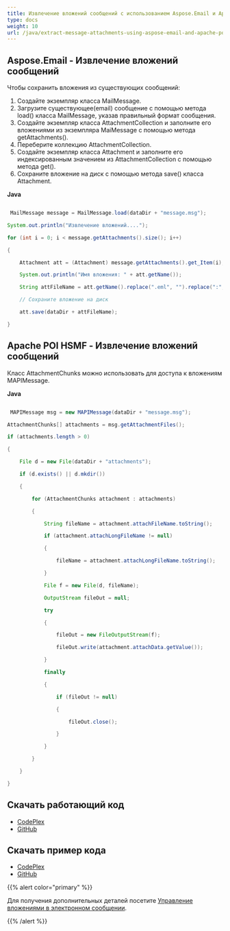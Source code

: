 ```yaml
---
title: Извлечение вложений сообщений с использованием Aspose.Email и Apache POI HSMF
type: docs
weight: 10
url: /java/extract-message-attachments-using-aspose-email-and-apache-poi-hsmf/
---
```


## **Aspose.Email - Извлечение вложений сообщений**
Чтобы сохранить вложения из существующих сообщений:

1. Создайте экземпляр класса MailMessage.
1. Загрузите существующее(email) сообщение с помощью метода load() класса MailMessage, указав правильный формат сообщения.
1. Создайте экземпляр класса AttachmentCollection и заполните его вложениями из экземпляра MaiMessage с помощью метода getAttachments().
1. Переберите коллекцию AttachmentCollection.
1. Создайте экземпляр класса Attachment и заполните его индексированным значением из AttachmentCollection с помощью метода get().
1. Сохраните вложение на диск с помощью метода save() класса Attachment.

**Java**

```java

 MailMessage message = MailMessage.load(dataDir + "message.msg");

System.out.println("Извлечение вложений....");

for (int i = 0; i < message.getAttachments().size(); i++)

{

    Attachment att = (Attachment) message.getAttachments().get_Item(i);

    System.out.println("Имя вложения: " + att.getName());

    String attFileName = att.getName().replace(".eml", "").replace(":", " ").replace("\\", " ").replace("/", " ").replace("?", "");

    // Сохраните вложение на диск

    att.save(dataDir + attFileName);

}

```
## **Apache POI HSMF - Извлечение вложений сообщений**
Класс AttachmentChunks можно использовать для доступа к вложениям MAPIMessage.

**Java**

```java

 MAPIMessage msg = new MAPIMessage(dataDir + "message.msg");

AttachmentChunks[] attachments = msg.getAttachmentFiles();

if (attachments.length > 0)

{

	File d = new File(dataDir + "attachments");

	if (d.exists() || d.mkdir())

	{

		for (AttachmentChunks attachment : attachments)

		{

			String fileName = attachment.attachFileName.toString();

			if (attachment.attachLongFileName != null)

			{

				fileName = attachment.attachLongFileName.toString();

			}

			File f = new File(d, fileName);

			OutputStream fileOut = null;

			try

			{

				fileOut = new FileOutputStream(f);

				fileOut.write(attachment.attachData.getValue());

			}

			finally

			{

				if (fileOut != null)

				{

					fileOut.close();

				}

			}

		}

	}

}

```
## **Скачать работающий код**
- [CodePlex](https://archive.codeplex.com/?p=asposeemailjavaapachepoi)
- [GitHub](https://github.com/aspose-email/Aspose.Email-for-Java/releases/tag/Aspose.Email_Java_for_Apache_POI-v1.0.0)
## **Скачать пример кода**
- [CodePlex](https://archive.codeplex.com/?p=asposeemailjavaapachepoi#src/main/java/com/aspose/email/examples/featurescomparison/extractor/)
- [GitHub](https://github.com/aspose-email/Aspose.Email-for-Java/tree/master/Plugins/Aspose_Email_for_Apache_POI/src/main/java/com/aspose/email/examples/featurescomparison/extractor)

{{% alert color="primary" %}} 

Для получения дополнительных деталей посетите [Управление вложениями в электронном сообщении](/email/java/working-with-attachments-and-embedded-objects/).

{{% /alert %}}